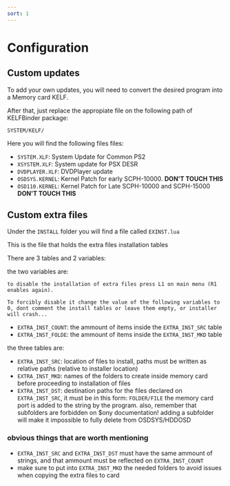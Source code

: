 ```yaml
---
sort: 1
---
```


# Configuration

## Custom updates

To add your own updates, you will need to convert the desired program into a Memory card KELF.

After that, just replace the appropiate file on the following path of KELFBinder package:

```
SYSTEM/KELF/
```

Here you will find the following files files:

- `SYSTEM.XLF`: System Update for Common PS2
- `XSYSTEM.XLF`: System update for PSX DESR
- `DVDPLAYER.XLF`: DVDPlayer update
- `OSDSYS.KERNEL`: Kernel Patch for early SCPH-10000. __DON'T TOUCH THIS__
- `OSD110.KERNEL`: Kernel Patch for Late SCPH-10000 and SCPH-15000  __DON'T TOUCH THIS__

## Custom extra files

Under the `INSTALL` folder you will find a file called `EXINST.lua`

This is the file that holds the extra files installation tables

There are 3 tables and 2 variables:

the two variables are:

```note
to disable the installation of extra files press L1 on main menu (R1 enables again).

To forcibly disable it change the value of the following variables to 0, dont comment the install tables or leave them empty, or installer will crash...
```

- `EXTRA_INST_COUNT`: the ammount of items inside the `EXTRA_INST_SRC` table
- `EXTRA_INST_FOLDE`: the ammount of items inside the `EXTRA_INST_MKD` table

the three tables are:
- `EXTRA_INST_SRC`: location of files to install, paths must be written as relative paths (relative to installer location)
- `EXTRA_INST_MKD`: names of the folders to create inside memory card before proceeding to installation of files
- `EXTRA_INST_DST`: destination paths for the files declared on `EXTRA_INST_SRC`, it must be in this form: `FOLDER/FILE` the memory card port is added to the string by the program. also, remember that subfolders are forbidden on $ony documentation! adding a subfolder will make it impossible to fully delete from OSDSYS/HDDOSD

### obvious things that are worth mentioning

- `EXTRA_INST_SRC` and `EXTRA_INST_DST` must have the same ammount of strings, and that ammount must be reflected on `EXTRA_INST_COUNT`
- make sure to put into `EXTRA_INST_MKD` the needed folders to avoid issues when copying the extra files to card
